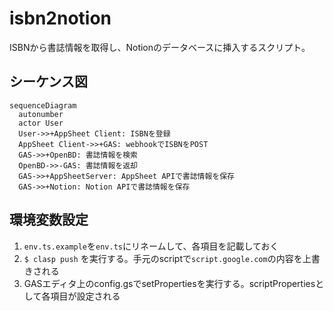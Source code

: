 # isbn2notion

ISBNから書誌情報を取得し、Notionのデータベースに挿入するスクリプト。

## シーケンス図

```mermaid
sequenceDiagram
  autonumber
  actor User
  User->>+AppSheet Client: ISBNを登録
  AppSheet Client->>+GAS: webhookでISBNをPOST
  GAS->>+OpenBD: 書誌情報を検索
  OpenBD->>-GAS: 書誌情報を返却
  GAS->>+AppSheetServer: AppSheet APIで書誌情報を保存
  GAS->>+Notion: Notion APIで書誌情報を保存
```

## 環境変数設定

1. `env.ts.example`を`env.ts`にリネームして、各項目を記載しておく
1. `$ clasp push` を実行する。手元のscriptで`script.google.com`の内容を上書きされる
1. GASエディタ上のconfig.gsでsetPropertiesを実行する。scriptPropertiesとして各項目が設定される